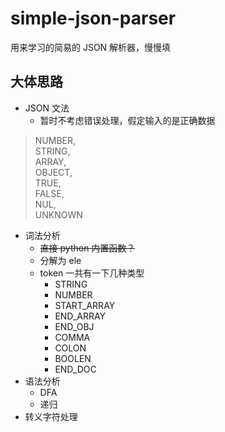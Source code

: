 # simple-json-parser
用来学习的简易的 JSON 解析器，慢慢填

## 大体思路
- JSON 文法
  - 暂时不考虑错误处理，假定输入的是正确数据
> NUMBER,  
        STRING,  
        ARRAY,  
        OBJECT,  
        TRUE,  
        FALSE,  
        NUL,  
        UNKNOWN

  
- 词法分析
  - ~~直接 python 内置函数？~~
  - 分解为 ele
  - token 一共有一下几种类型
    - STRING
    - NUMBER
    - START_ARRAY
    - END_ARRAY
    - END_OBJ
    - COMMA
    - COLON
    - BOOLEN
    - END_DOC
- 语法分析
  - DFA 
  - 递归
- 转义字符处理

